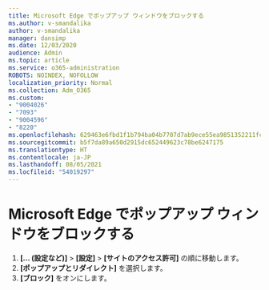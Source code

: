 ```yaml
---
title: Microsoft Edge でポップアップ ウィンドウをブロックする
ms.author: v-smandalika
author: v-smandalika
manager: dansimp
ms.date: 12/03/2020
audience: Admin
ms.topic: article
ms.service: o365-administration
ROBOTS: NOINDEX, NOFOLLOW
localization_priority: Normal
ms.collection: Adm_O365
ms.custom:
- "9004026"
- "7093"
- "9004596"
- "8220"
ms.openlocfilehash: 629463e6fbd1f1b794ba04b7707d7ab9ece55ea9851352211fcaeed41ea9279d
ms.sourcegitcommit: b5f7da89a650d2915dc652449623c78be6247175
ms.translationtype: HT
ms.contentlocale: ja-JP
ms.lasthandoff: 08/05/2021
ms.locfileid: "54019297"
---
```

# <a name="block-pop-up-windows-in-microsoft-edge"></a>Microsoft Edge でポップアップ ウィンドウをブロックする

1. **[... (設定など)]** > **[設定]** > **[サイトのアクセス許可]** の順に移動します。
2. **[ポップアップとリダイレクト]** を選択します。
3. **[ブロック]** をオンにします。